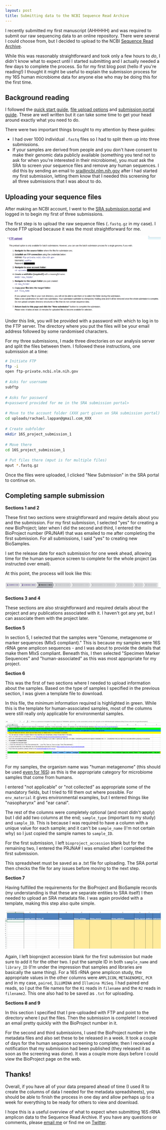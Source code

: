 ```yaml
---
layout: post
title: Submitting data to the NCBI Sequence Read Archive
---
```


I recently submitted my first manuscript (AHHHHH) and was required to submit our raw sequencing data to an online repository. There were several I could choose from, but I decided to upload to the NCBI [Sequence Read Archive](https://www.ncbi.nlm.nih.gov/sra).

While this was reasonably straightforward and took only a few hours to *do*, I didn't know what to expect until I started submitting and I actually needed a few days to complete the process. So for my first blog post (hello if you're reading!) I thought it might be useful to explain the submission process for my 16S human microbiome data for anyone else who may be doing this for the first time.

## Background reading

I followed the [quick start guide](https://www.ncbi.nlm.nih.gov/sra/docs/submit/), [file upload options](https://www.ncbi.nlm.nih.gov/sra/docs/submitfiles/) and [submission portal guide](https://www.ncbi.nlm.nih.gov/sra/docs/submitspfiles/). These are well written but it can take some time to get your head around exactly what you need to do.

There were two important things brought to my attention by these guides: 

* I had over 1000 individual `.fastq` files so I had to split them up into three submissions. 
* If your samples are derived from people and you don't have consent to make their genomic data publicly available (something you tend not to ask for when you're interested in their microbiome), you *must* ask the SRA to screen your sequence files and remove any human sequences. I did this by sending an email to sra@ncbi.nlm.nih.gov after I had started my first submission, letting them know that I needed this screening for all three submissions that I was about to do.

## Uploading your sequence files

After making an NCBI account, I went to the [SRA submission portal](https://submit.ncbi.nlm.nih.gov/subs/sra/) and logged in to begin my first of three submissions.

The first step is to upload the raw sequence files (`.fastq.gz` in my case). I chose FTP upload because it was the most straightforward for me.

![](../images/sra_ftp_upload.png)

Under this link, you will be provided with a password with which to log in to the FTP server. The directory where you put the files will be your email address followed by some randomised characters.

For my three submissions, I made three directories on our analysis server and split the files between them. I followed these instructions, one submission at a time:

```bash
# Initiate FTP
ftp -i
open ftp-private.ncbi.nlm.nih.gov

# Asks for username
subftp

# Asks for password
#<password provided for me in the SRA submission portal>

# Move to the account folder (XXX part given on SRA submission portal)
cd uploads/rachael.lappan@gmail.com_XXX

# Create subfolder
mkdir 16S_project_submission_1

# Move there
cd 16S_project_submission_1

# Put files there (mput is for multiple files)
mput *.fastq.gz
```

Once the files were uploaded, I clicked "New Submission" in the SRA portal to continue on.

## Completing sample submission

**Sections 1 and 2**

These first two sections were straightforward and require details about you and the submission. For my first submission, I selected "yes" for creating a new BioProject; later when I did the second and third, I entered the BioProject number (PRJNA#) that was emailed to me after completing the first submission. For all submissions, I said "yes" to creating new BioSamples.

I set the release date for each submission for one week ahead, allowing time for the human sequence screen to complete for the whole project (as instructed over email).

At this point, the process will look like this:

![](../images/sra_process.png)

**Sections 3 and 4**

These sections are also straightforward and required details about the project and any publications associated with it. I haven't got any yet, but I can associate them with the project later.

**Section 5**

In section 5, I selected that the samples were "Genome, metagenome or marker sequences (MIxS compliant)." This is because my samples were 16S rRNA gene amplicon sequences - and I was about to provide the details that make them MIxS compliant. Beneath this, I then selected "Specimen Marker Sequences" and "human-associated" as this was most appropriate for my project.

**Section 6**

This was the first of two sections where I needed to upload information about the samples. Based on the type of samples I specified in the previous section, I was given a template file to download.

In this file, the *minimum* information required is highlighted in green. While this is the template for human-associated samples, most of the columns were still really only applicable for environmental samples. 

![](../images/sra_biosamples_template.png)

For my samples, the organism name was "human metagenome" (this should be used [even for 16S](https://phylogenomics.blogspot.com.au/2012/08/referring-to-16s-surveys-as.html)) as this is the appropriate category for microbiome samples that come from humans. 

I entered "not applicable" or "not collected" as appropriate some of the mandatory fields, but I tried to fill them out where possible. For `env_material` it gives environmental examples, but I entered things like "nasopharynx" and "ear canal".

The rest of the columns were completely optional (and most didn't apply) but I did add two columns at the end; `sample_type` (important to my study) and `sample_ID`. This is because I was required to have a column with a unique value for each sample; and it can't be `sample_name` (I'm not certain why) so I just copied the sample names to `sample_ID`. 

For the first submission, I left `bioproject_accession` blank but for the remaining two, I entered the PRJNA# I was emailed after I completed the first submission.

This spreadsheet must be saved as a .txt file for uploading. The SRA portal then checks the file for any issues before moving to the next step.

**Section 7**

Having fulfilled the requirements for the BioProject and BioSample records (my understanding is that these are separate entities to SRA itself) I then needed to upload an SRA metadata file. I was again provided with a template, making this step also quite simple. 

![](../images/sra_metadata_template.png)

Again, I left bioproject accession blank for the first submission but made sure to add it for the other two. I put the sample ID in both `sample_name` and `library_ID` (I'm under the impression that samples and libraries are basically the same thing). For a 16S rRNA gene amplicon study, the appropriate values in the other columns were `AMPLICON`, `METAGENOMIC`, `PCR` and in my case, `paired`, `ILLUMINA` and `Illumina MiSeq`. I had paired end reads, so I put the file names for the `R1` reads in `filename` and the `R2` reads in `filename2`. This one also had to be saved as `.txt` for uploading.

**Sections 8 and 9**

In this section I specified that I pre-uploaded with FTP and point to the directory where I put the files. Then the submission is complete! I received an email pretty quickly with the BioProject number in it.

For the second and third submissions, I used the BioProject number in the metadata files and also set these to be released in a week. It took a couple of days for the human sequence screening to complete; then I received a notification that my submission had been published (they released it as soon as the screening was done). It was a couple more days before I could view the BioProject page on the web.

## Thanks!

Overall, if you have all of your data prepared ahead of time (I used R to create the columns of data I needed for the metadata spreadsheets), you should be able to finish the process in one day and allow perhaps up to a week for everything to be ready for others to view and download.

I hope this is a useful overview of what to expect when submitting 16S rRNA amplicon data to the Sequence Read Archive. If you have any questions or comments, please [email me](rachael.lappan@gmail.com) or find me on [Twitter](https://twitter.com/RachaelLappan).
